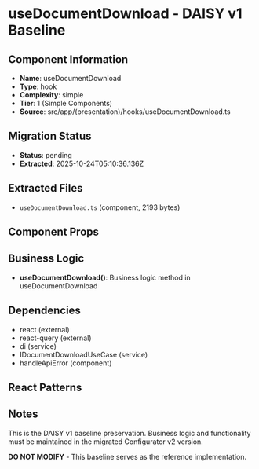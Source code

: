 # useDocumentDownload - DAISY v1 Baseline

## Component Information

- **Name**: useDocumentDownload
- **Type**: hook
- **Complexity**: simple
- **Tier**: 1 (Simple Components)
- **Source**: src/app/(presentation)/hooks/useDocumentDownload.ts

## Migration Status

- **Status**: pending
- **Extracted**: 2025-10-24T05:10:36.136Z

## Extracted Files

- `useDocumentDownload.ts` (component, 2193 bytes)

## Component Props



## Business Logic

- **useDocumentDownload()**: Business logic method in useDocumentDownload

## Dependencies

- react (external)
- react-query (external)
- di (service)
- IDocumentDownloadUseCase (service)
- handleApiError (component)

## React Patterns



## Notes

This is the DAISY v1 baseline preservation. Business logic and functionality
must be maintained in the migrated Configurator v2 version.

**DO NOT MODIFY** - This baseline serves as the reference implementation.
